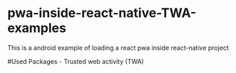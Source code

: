 # pwa-inside-react-native-TWA-examples

This is a android example of loading a react pwa inside react-native project

#Used Packages - Trusted web activity (TWA)

